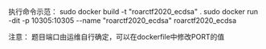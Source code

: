 执行命令示范：
sudo docker build -t "roarctf2020_ecdsa" .
sudo docker run -dit -p 10305:10305 --name "roarctf2020_ecdsa" roarctf2020_ecdsa

注意：
题目端口由运维自行确定，可以在dockerfile中修改PORT的值


